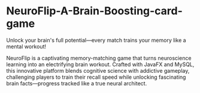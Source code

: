 # NeuroFlip-A-Brain-Boosting-card-game
Unlock your brain's full potential—every match trains your memory like a mental workout!

NeuroFlip is a captivating memory-matching game that turns neuroscience learning into an electrifying brain workout. Crafted with JavaFX and MySQL, this innovative platform blends cognitive science with addictive gameplay, challenging players to train their recall speed while unlocking fascinating brain facts—progress tracked like a true neural architect.
